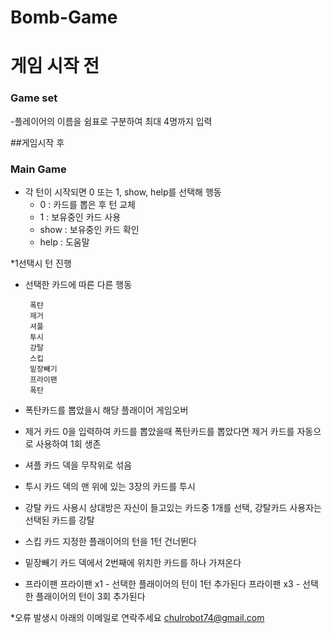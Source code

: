 # Bomb-Game


# 게임 시작 전

### Game set
-플레이어의 이름을 쉼표로 구분하여 최대 4명까지 입력

##게임시작 후
### Main Game

 - 각 턴이 시작되면  0 또는 1, show, help를 선택해 행동
    - 0 : 카드를 뽑은 후 턴 교체
    - 1 : 보유중인 카드 사용
    - show : 보유중인 카드 확인
    - help : 도움말
   
*1선택시 턴 진행

 - 선택한 카드에 따른 다른 행동

        폭탄
        제거
        셔플
        투시
        강탈
        스킵
        밑장빼기
        프라이팬 
        폭탄
   

* 폭탄카드를 뽑았을시 해당 플래이어 게임오버
     
* 제거 카드
  0을 입력하여 카드를 뽑았을때 폭탄카드를 뽑았다면 제거 카드를 자동으로 사용하여 1회 생존


* 셔플 카드
  덱을 무작위로 섞음

* 투시 카드
  덱의 맨 위에 있는 3장의 카드를 투시

* 강탈 카드
  사용시 상대방은 자신이 들고있는 카드중 1개를 선택, 강탈카드 사용자는 선택된 카드를 강탈

* 스킵 카드
  지정한 플래이어의 턴을 1턴 건너뛴다

* 밑장빼기 카드
  덱에서 2번째에 위치한 카드를 하나 가져온다

* 프라이팬
  프라이팬 x1 - 선택한 플래이어의 턴이 1턴 추가된다
  프라이팬 x3 - 선택한 플래이어의 턴이 3회 추가된다



     
*오류 발생시 아래의 이메일로 연락주세요
chulrobot74@gmail.com
